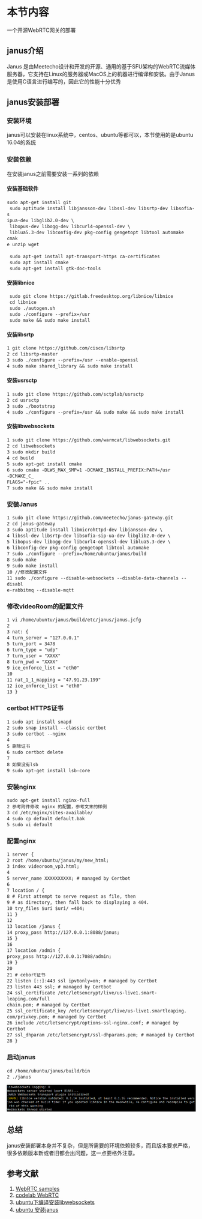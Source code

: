 # 本节内容

一个开源WebRTC网关的部署

## janus介绍

Janus 是由Meetecho设计和开发的开源、通用的基于SFU架构的WebRTC流媒体服务器，它支持在Linux的服务器或MacOS上的机器进行编译和安装。由于Janus 是使用C语言进行编写的，因此它的性能十分优秀

## janus安装部署

### 安装环境

janus可以安装在linux系统中，centos、ubuntu等都可以，本节使用的是ubuntu 16.04的系统

### 安装依赖

在安装janus之前需要安装一系列的依赖

#### 安装基础软件

```
sudo apt‐get install git
 sudo aptitude install libjansson‐dev libssl‐dev libsrtp‐dev libsofia‐s
ipua‐dev libglib2.0‐dev \
 libopus‐dev libogg‐dev libcurl4‐openssl‐dev \
 liblua5.3‐dev libconfig‐dev pkg‐config gengetopt libtool automake cmak
e unzip wget

 sudo apt‐get install apt‐transport‐https ca‐certificates
 sudo apt install cmake
 sudo apt‐get install gtk‐doc‐tools
```

#### 安装libnice

```
 sudo git clone https://gitlab.freedesktop.org/libnice/libnice
 cd libnice
 sudo ./autogen.sh
 sudo ./configure ‐‐prefix=/usr
 sudo make && sudo make install
```

#### 安装libsrtp

```
1 git clone https://github.com/cisco/libsrtp
2 cd libsrtp‐master
3 sudo ./configure ‐‐prefix=/usr ‐‐enable‐openssl
4 sudo make shared_library && sudo make install
```

#### 安装usrsctp

```
1 sudo git clone https://github.com/sctplab/usrsctp
2 cd usrsctp
3 sudo ./bootstrap
4 sudo ./configure ‐‐prefix=/usr && sudo make && sudo make install
```

#### 安装libwebsockets

```
1 sudo git clone https://github.com/warmcat/libwebsockets.git
2 cd libwebsockets
3 sudo mkdir build
4 cd build
5 sudo apt‐get install cmake
6 sudo cmake ‐DLWS_MAX_SMP=1 ‐DCMAKE_INSTALL_PREFIX:PATH=/usr ‐DCMAKE_C_
FLAGS="‐fpic" ..
7 sudo make && sudo make install
```

### 安装Janus

```
1 sudo git clone https://github.com/meetecho/janus‐gateway.git
2 cd janus‐gateway
3 sudo aptitude install libmicrohttpd‐dev libjansson‐dev \
4 libssl‐dev libsrtp‐dev libsofia‐sip‐ua‐dev libglib2.0‐dev \
5 libopus‐dev libogg‐dev libcurl4‐openssl‐dev liblua5.3‐dev \
6 libconfig‐dev pkg‐config gengetopt libtool automake
7 sudo ./configure ‐‐prefix=/home/ubuntu/janus/build
8 sudo make
9 sudo make install
10 //修改配置文件
11 sudo ./configure ‐‐disable‐websockets ‐‐disable‐data‐channels ‐‐disabl
e‐rabbitmq ‐‐disable‐mqtt
```

### 修改videoRoom的配置文件

```
1 vi /home/ubuntu/janus/build/etc/janus/janus.jcfg
2
3 nat: {
4 turn_server = "127.0.0.1"
5 turn_port = 3478
6 turn_type = "udp"
7 turn_user = "XXXX"
8 turn_pwd = "XXXX"
9 ice_enforce_list = "eth0"
10
11 nat_1_1_mapping = "47.91.23.199"
12 ice_enforce_list = "eth0"
13 }
```

### certbot HTTPS证书

```
1 sudo apt install snapd
2 sudo snap install ‐‐classic certbot
3 sudo certbot ‐‐nginx
4
5 删除证书
6 sudo certbot delete
7
8 如果没有lsb
9 sudo apt‐get install lsb‐core
```

### 安装nginx

```
sudo apt‐get install nginx‐full
2 参考附件修改 nginx 的配置，参考文末的样例
3 cd /etc/nginx/sites‐available/
4 sudo cp default default.bak
5 sudo vi default
```

### 配置nginx

```
1 server {
2 root /home/ubuntu/janus/my/new_html;
3 index videoroom_vp3.html;
4
5 server_name XXXXXXXXXX; # managed by Certbot
6
7 location / {
8 # First attempt to serve request as file, then
9 # as directory, then fall back to displaying a 404.
10 try_files $uri $uri/ =404;
11 }
12
13 location /janus {
14 proxy_pass http://127.0.0.1:8088/janus;
15 }
16
17 location /admin {
proxy_pass http://127.0.0.1:7088/admin;
19 }
20
21 # cebort证书
22 listen [::]:443 ssl ipv6only=on; # managed by Certbot
23 listen 443 ssl; # managed by Certbot
24 ssl_certificate /etc/letsencrypt/live/us‐live1.smart‐leaping.com/full
chain.pem; # managed by Certbot
25 ssl_certificate_key /etc/letsencrypt/live/us‐live1.smartleaping.
com/privkey.pem; # managed by Certbot
26 include /etc/letsencrypt/options‐ssl‐nginx.conf; # managed by Certbot
27 ssl_dhparam /etc/letsencrypt/ssl‐dhparams.pem; # managed by Certbot
28 }
```

### 启动janus

```
cd /home/ubuntu/janus/build/bin
2 ./janus
```

![02-2](https://github.com/HelloWorldCN/webrtc_edu/blob/master/images/02-2.png)

## 总结

janus安装部署本身并不复杂，但是所需要的环境依赖较多，而且版本要求严格，很多依赖版本新或者旧都会出问题，这一点要格外注意。

## 参考文献

1. [WebRTC samples](https://webrtc.github.io/samples/)
2. [codelab WebRTC](https://codelabs.developers.google.com/codelabs/webrtc-web/)
3. [ubuntu下编译安装libwebsockets](https://blog.csdn.net/weixin_39510813/article/details/82527788)
4. [ubuntu 安装janus](https://blog.csdn.net/weixin_44784018/article/details/114281967)
